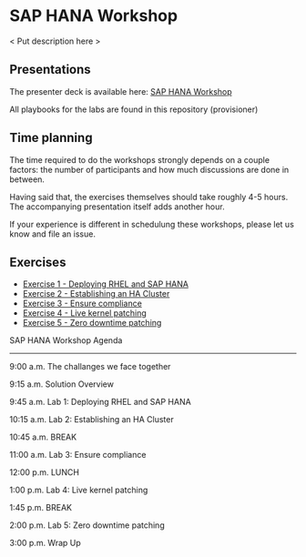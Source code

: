 # SAP HANA Workshop

< Put description here >

## Presentations

The presenter deck is available here:
[SAP HANA Workshop](../decks/sap_hana_workshop.pdf)

All playbooks for the labs are found in this repository (provisioner)

## Time planning

The time required to do the workshops strongly depends on a couple factors: the number of participants and how much discussions are done in between.

Having said that, the exercises themselves should take roughly 4-5 hours. The accompanying presentation itself adds another hour.

If your experience is different in schedulung these workshops, please let us know and file an issue.

## Exercises

- [Exercise 1 - Deploying RHEL and SAP HANA](1-deploy)
- [Exercise 2 - Establishing an HA Cluster](2-ha-cluster)
- [Exercise 3 - Ensure compliance](3-compliance)
- [Exercise 4 - Live kernel patching](4-live-kernel)
- [Exercise 5 - Zero downtime patching](5-zero-downtime)

SAP HANA Workshop Agenda

-------------------------

9:00 a.m.   The challanges we face together

9:15 a.m.   Solution Overview

9:45 a.m.   Lab 1: Deploying RHEL and SAP HANA

10:15 a.m.  Lab 2: Establishing an HA Cluster

10:45 a.m.  BREAK

11:00 a.m.  Lab 3: Ensure compliance

12:00 p.m.  LUNCH

1:00 p.m.   Lab 4: Live kernel patching

1:45 p.m.   BREAK

2:00 p.m.   Lab 5: Zero downtime patching

3:00 p.m.   Wrap Up
